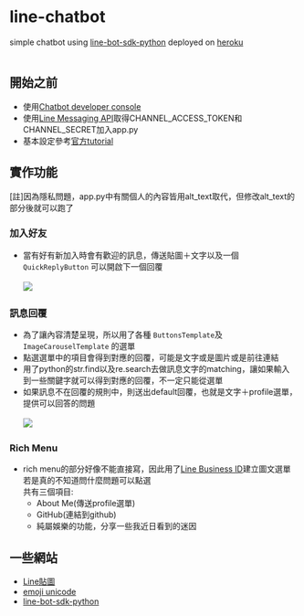 # line-chatbot
simple chatbot using [line-bot-sdk-python](https://github.com/line/line-bot-sdk-python) deployed on [heroku](https://dashboard.heroku.com/)<br><br>

## 開始之前
* 使用[Chatbot developer console](https://developers.line.me/en/)<br>
* 使用[Line Messaging API](https://developers.line.me/en/docs/messaging-api/getting-started/)取得CHANNEL_ACCESS_TOKEN和CHANNEL_SECRET加入app.py<br>
* 基本設定參考[官方tutorial](https://developers.line.me/en/docs/messaging-api/building-sample-bot-with-heroku/)<br>
## 實作功能
[註]因為隱私問題，app.py中有關個人的內容皆用alt_text取代，但修改alt_text的部分後就可以跑了<br>
### 加入好友
* 當有好有新加入時會有歡迎的訊息，傳送貼圖＋文字以及一個 `QuickReplyButton` 可以開啟下一個回覆<br><br>
![](https://i.imgur.com/e57yWhum.jpg)
### 訊息回覆
* 為了讓內容清楚呈現，所以用了各種 `ButtonsTemplate`及`ImageCarouselTemplate` 的選單<br>
* 點選選單中的項目會得到對應的回覆，可能是文字或是圖片或是前往連結<br>
* 用了python的str.find以及re.search去做訊息文字的matching，讓如果輸入到一些關鍵字就可以得到對應的回覆，不一定只能從選單<br>
* 如果訊息不在回覆的規則中，則送出default回覆，也就是文字＋profile選單，提供可以回答的問題<br><br>
![](https://i.imgur.com/GdCWIwdl.png?1)<br>
### Rich Menu
* rich menu的部分好像不能直接寫，因此用了[Line Business ID](https://account.line.biz/login?redirectUri=https%3A%2F%2Fmanager.line.biz%2F%3Fstatus%3Dsuccess)建立圖文選單<br>
若是真的不知道問什麼問題可以點選<br>
共有三個項目:<br>
  * About Me(傳送profile選單)
  * GitHub(連結到github)
  * 純屬娛樂的功能，分享一些我近日看到的迷因
## 一些網站
* [Line貼圖](https://developers.line.biz/media/messaging-api/sticker_list.pdf)
* [emoji unicode](https://unicode.org/emoji/charts/full-emoji-list.html)
* [line-bot-sdk-python](https://github.com/line/line-bot-sdk-python)
